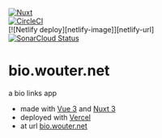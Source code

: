 
[![Nuxt][nuxt-src]][nuxt-href]<br/>
[![CircleCI][circle-image]][circle-url]<br/>
[![Netlify deploy][netlify-image]][netlify-url]<br/>
[![SonarCloud Status][sonarcloud-image]][sonarcloud-url]<br/>

# bio.wouter.net

a bio links app 
 * made with [Vue 3](https://vuejs.org/) and [Nuxt 3](https://nuxt.com)
 * deployed with [Vercel](https://vercel.com/) 
 * at url [bio.wouter.net](https://bio.wouter.net)

[circle-url]: https://circleci.com/gh/vernaillen/bio.wouter.net
[circle-image]: https://img.shields.io/circleci/project/github/vernaillen/bio.wouter.netmaster.svg?style=for-the-badge&logo=circleci

[sonarcloud-url]: https://sonarcloud.io/project/overview?id=bio.wouter.net
[sonarcloud-image]: https://img.shields.io/sonar/quality_gate/bio.wouter.net/master?server=https%3A%2F%2Fsonarcloud.io&style=for-the-badge&logo=sonar

[nuxt-src]: https://img.shields.io/badge/Nuxt-18181B?style=for-the-badge&logo=nuxt.js&label=based%20on
[nuxt-href]: https://nuxt.com

